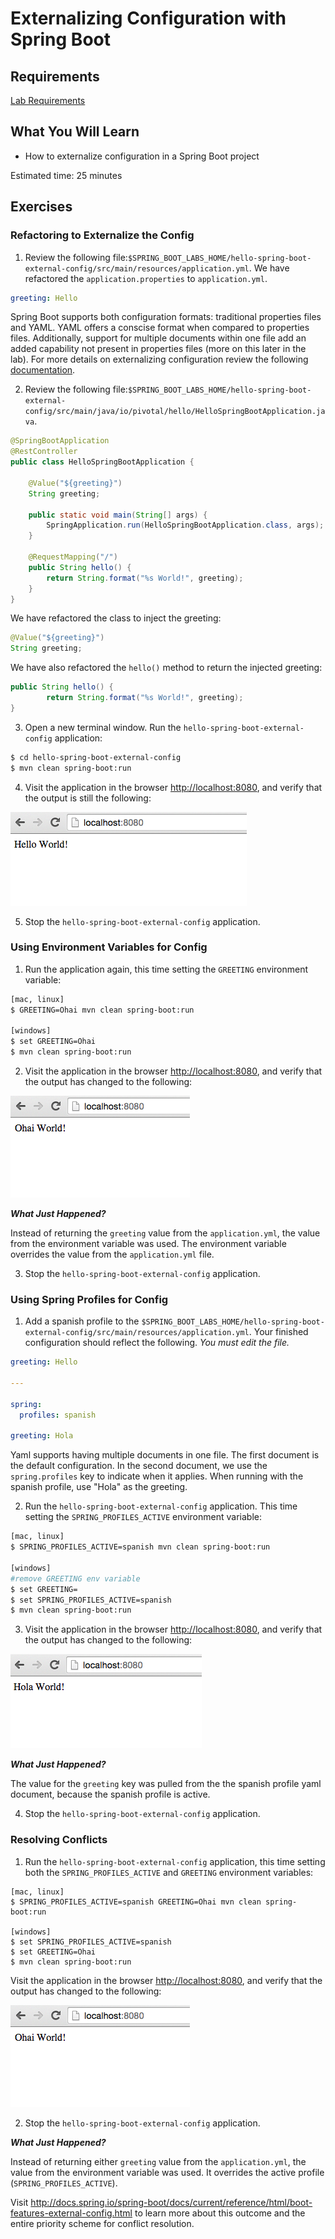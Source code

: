 # Externalizing Configuration with Spring Boot

## Requirements

[Lab Requirements](../requirements.md)

## What You Will Learn

* How to externalize configuration in a Spring Boot project

Estimated time: 25 minutes

## Exercises

### Refactoring to Externalize the Config

1) Review the following file:`$SPRING_BOOT_LABS_HOME/hello-spring-boot-external-config/src/main/resources/application.yml`.  We have refactored the `application.properties` to `application.yml`.

```yml
greeting: Hello
```

Spring Boot supports both configuration formats: traditional properties files and YAML.  YAML offers a conscise format when compared to properties files.  Additionally, support for multiple documents within one file add an added capability not present in properties files (more on this later in the lab).  For more details on externalizing configuration review the following [documentation](http://docs.spring.io/spring-boot/docs/current/reference/html/boot-features-external-config.html).


2) Review the following file:`$SPRING_BOOT_LABS_HOME/hello-spring-boot-external-config/src/main/java/io/pivotal/hello/HelloSpringBootApplication.java`.

```java
@SpringBootApplication
@RestController
public class HelloSpringBootApplication {

	@Value("${greeting}")
	String greeting;

    public static void main(String[] args) {
        SpringApplication.run(HelloSpringBootApplication.class, args);
    }

    @RequestMapping("/")
    public String hello() {
        return String.format("%s World!", greeting);
    }
}
```

We have refactored the class to inject the greeting:

```java
@Value("${greeting}")
String greeting;
```

We have also refactored the `hello()` method to return the injected greeting:

```java
public String hello() {
		return String.format("%s World!", greeting);
}
```


3) Open a new terminal window.  Run the `hello-spring-boot-external-config` application:

``` bash
$ cd hello-spring-boot-external-config
$ mvn clean spring-boot:run
```

4) Visit the application in the browser [http://localhost:8080](http://localhost:8080), and verify that the output is still the following:

![Hello World](resources/images/hello-world.png "Hello World")

5) Stop the `hello-spring-boot-external-config` application.

### Using Environment Variables for Config

1) Run the application again, this time setting the `GREETING` environment variable:

```bash
[mac, linux]
$ GREETING=Ohai mvn clean spring-boot:run

[windows]
$ set GREETING=Ohai
$ mvn clean spring-boot:run
```

2) Visit the application in the browser [http://localhost:8080](http://localhost:8080), and verify that the output has changed to the following:

![Ohai World](resources/images/ohai-world.png "Ohai World")

***What Just Happened?***

Instead of returning the `greeting` value from the `application.yml`, the value from the environment variable was used.  The environment variable overrides the value from the `application.yml` file.

3) Stop the `hello-spring-boot-external-config` application.

### Using Spring Profiles for Config

1) Add a spanish profile to the `$SPRING_BOOT_LABS_HOME/hello-spring-boot-external-config/src/main/resources/application.yml`. Your finished configuration should reflect the following.  _You must edit the file._

```yml
greeting: Hello

---

spring:
  profiles: spanish

greeting: Hola
```

Yaml supports having multiple documents in one file.  The first document is the default configuration.  In the second document, we  use the `spring.profiles` key to indicate when it applies.  When running with the spanish profile, use "Hola" as the greeting.


2) Run the `hello-spring-boot-external-config` application.  This time setting the `SPRING_PROFILES_ACTIVE` environment variable:

```bash
[mac, linux]
$ SPRING_PROFILES_ACTIVE=spanish mvn clean spring-boot:run

[windows]
#remove GREETING env variable
$ set GREETING=
$ set SPRING_PROFILES_ACTIVE=spanish
$ mvn clean spring-boot:run
```

3) Visit the application in the browser [http://localhost:8080](http://localhost:8080), and verify that the output has changed to the following:

![Hola World](resources/images/hola-world.png "Hola World")

***What Just Happened?***

The value for the `greeting` key was pulled from the the spanish profile yaml document, because the spanish profile is active.

4) Stop the `hello-spring-boot-external-config` application.

### Resolving Conflicts

1) Run the `hello-spring-boot-external-config` application, this time setting both the `SPRING_PROFILES_ACTIVE` and `GREETING` environment variables:

```
[mac, linux]
$ SPRING_PROFILES_ACTIVE=spanish GREETING=Ohai mvn clean spring-boot:run

[windows]
$ set SPRING_PROFILES_ACTIVE=spanish
$ set GREETING=Ohai
$ mvn clean spring-boot:run
```

Visit the application in the browser [http://localhost:8080](http://localhost:8080), and verify that the output has changed to the following:

![Ohai World](resources/images/ohai-world.png "Ohai World")

2) Stop the `hello-spring-boot-external-config` application.

***What Just Happened?***

Instead of returning either `greeting` value from the `application.yml`, the value from the environment variable was used.  It overrides the active profile (`SPRING_PROFILES_ACTIVE`).

Visit http://docs.spring.io/spring-boot/docs/current/reference/html/boot-features-external-config.html to learn more about this outcome and the entire priority scheme for conflict resolution.
